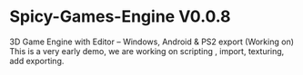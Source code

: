 # Spicy-Games-Engine V0.0.8
3D Game Engine with Editor – Windows, Android &amp; PS2 export (Working on)
This is a very early demo, we are working on scripting , import, texturing, add exporting.
